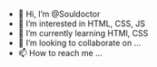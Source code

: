 - 👋 Hi, I’m @Souldoctor
- 👀 I’m interested in HTML, CSS, JS
- 🌱 I’m currently learning HTMl, CSS
- 💞️ I’m looking to collaborate on ...
- 📫 How to reach me ...

<!---
Souldoctor/Souldoctor is a ✨ special ✨ repository because its `README.md` (this file) appears on your GitHub profile.
You can click the Preview link to take a look at your changes.
--->
